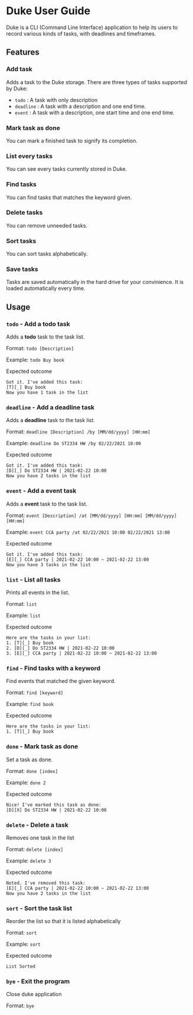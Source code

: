 # Duke User Guide

Duke is a CLI (Command Line Interface) application to help its users to record various kinds of tasks, with deadlines and timeframes. 


## Features

### Add task

Adds a task to the Duke storage. There are three types of tasks supported by Duke:
* `todo` : A task with only description
* `deadline` : A task with a description and one end time.
* `event` : A task with a description, one start time and one end time.

### Mark task as done

You can mark a finished task to signify its completion.

### List every tasks

You can see every tasks currently stored in Duke.

### Find tasks

You can find tasks that matches the keyword given.

### Delete tasks

You can remove unneeded tasks.

### Sort tasks

You can sort tasks alphabetically.

### Save tasks

Tasks are saved automatically in the hard drive for your convinience. It is loaded automatically every time.

## Usage

### `todo` - Add a **todo** task

Adds a **todo** task to the task list.

Format: `todo [Description]`

Example: `todo Buy book`

Expected outcome
```
Got it. I've added this task:
[T][_] Buy book
Now you have 1 task in the list
```
### `deadline` - Add a **deadline** task

Adds a **deadline** task to the task list.

Format: `deadline [Description] /by [MM/dd/yyyy] [HH:mm]`

Example: `deadline Do ST2334 HW /by 02/22/2021 10:00`

Expected outcome
```
Got it. I've added this task:
[D][_] Do ST2334 HW | 2021-02-22 10:00
Now you have 2 tasks in the list
```
### `event` - Add a **event** task

Adds a **event** task to the task list.

Format: `event [Description] /at [MM/dd/yyyy] [HH:mm] [MM/dd/yyyy] [HH:mm]`

Example: `event CCA party /at 02/22/2021 10:00 02/22/2021 13:00`

Expected outcome
```
Got it. I've added this task:
[E][_] CCA party | 2021-02-22 10:00 ~ 2021-02-22 13:00
Now you have 3 tasks in the list
```
### `list` - List all tasks

Prints all events in the list.

Format: `list`

Example: `list`

Expected outcome
```
Here are the tasks in your list:
1. [T][_] Buy book
2. [D][_] Do ST2334 HW | 2021-02-22 10:00
3. [E][_] CCA party | 2021-02-22 10:00 ~ 2021-02-22 13:00
```
### `find` - Find tasks with a keyword

Find events that matched the given keyword.

Format: `find [keyword]`

Example: `find book`

Expected outcome
```
Here are the tasks in your list:
1. [T][_] Buy book
```
### `done` - Mark task as done

Set a task as done.

Format: `done [index]`

Example: `done 2`

Expected outcome
```
Nice! I've marked this task as done:
[D][X] Do ST2334 HW | 2021-02-22 10:00
```

### `delete` - Delete a task

Removes one task in the list

Format: `delete [index]`

Example: `delete 3`

Expected outcome
```
Noted. I've removed this task:
[E][_] CCA party | 2021-02-22 10:00 ~ 2021-02-22 13:00
Now you have 2 tasks in the list
```
### `sort` - Sort the task list

Reorder the list so that it is listed alphabetically

Format: `sort`

Example: `sort`

Expected outcome
```
List Sorted
```
### `bye` - Exit the program

Close duke application

Format: `bye`



